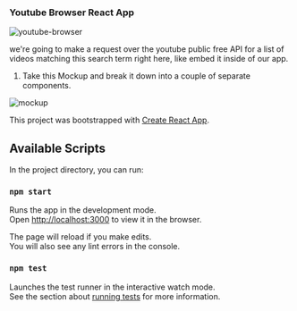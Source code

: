### Youtube Browser React App

![youtube-browser](https://user-images.githubusercontent.com/25851867/51395423-d5acb800-1b0a-11e9-9a4a-74f8ea67d54e.gif)

we're going to make a request over the youtube public free API for a list of videos matching this search term right here, like embed it inside of our app.

1. Take this Mockup and break it down into a couple of separate components.

![mockup](https://user-images.githubusercontent.com/25851867/51396851-f0346080-1b0d-11e9-9c50-7f846161d9c4.png)


This project was bootstrapped with [Create React App](https://github.com/facebook/create-react-app).

## Available Scripts

In the project directory, you can run:

### `npm start`

Runs the app in the development mode.<br>
Open [http://localhost:3000](http://localhost:3000) to view it in the browser.

The page will reload if you make edits.<br>
You will also see any lint errors in the console.

### `npm test`

Launches the test runner in the interactive watch mode.<br>
See the section about [running tests](https://facebook.github.io/create-react-app/docs/running-tests) for more information.